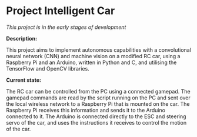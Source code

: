 # Project Intelligent Car
*This project is in the early stages of development*

__Description:__

This project aims to implement autonomous capabilities with a convolutional neural network (CNN) and machine vision on a modified RC car, using a Raspberry Pi and an Arduino, written in Python and C, and utilising the TensorFlow and OpenCV libraries.

__Current state:__

The RC car can be controlled from the PC using a connected gamepad. The gamepad commands are read by the script running on the PC and sent over the local wireless network to a Raspberry Pi that is mounted on the car. The Raspberry Pi receives this information and sends it to the Arduino connected to it. The Arduino is connected directly to the ESC and steering servo of the car, and uses the instructions it receives to control the motion of the car.
